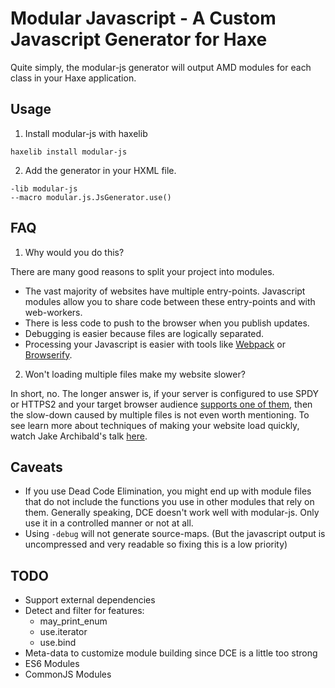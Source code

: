 # Modular Javascript - A Custom Javascript Generator for Haxe

Quite simply, the modular-js generator will output AMD modules for each class in your Haxe application.

## Usage

1. Install modular-js with haxelib

  ```
  haxelib install modular-js
  ```

2. Add the generator in your HXML file.

  ```
  -lib modular-js
  --macro modular.js.JsGenerator.use()
  ```

## FAQ

1. Why would you do this?

  There are many good reasons to split your project into modules.

  - The vast majority of websites have multiple entry-points. Javascript modules allow you to share code between these entry-points and with web-workers.
  - There is less code to push to the browser when you publish updates.
  - Debugging is easier because files are logically separated.
  - Processing your Javascript is easier with tools like [Webpack]() or [Browserify]().

2. Won't loading multiple files make my website slower?

  In short, no.  The longer answer is, if your server is configured to use SPDY or HTTPS2 and your target browser audience [supports one of them](http://caniuse.com/#feat=spdy), then the slow-down caused by multiple files is not even worth mentioning. To see learn more about techniques of making your website load quickly, watch Jake Archibald's talk [here](https://vimeo.com/125479288).

## Caveats

- If you use Dead Code Elimination, you might end up with module files that do not include the functions you use in other modules that rely on them.  Generally speaking, DCE doesn't work well with modular-js.  Only use it in a controlled manner or not at all.
- Using `-debug` will not generate source-maps.  (But the javascript output is uncompressed and very readable so fixing this is a low priority)

## TODO

 - Support external dependencies
 - Detect and filter for features:
   - may_print_enum
   - use.iterator
   - use.bind
 - Meta-data to customize module building since DCE is a little too strong
 - ES6 Modules
 - CommonJS Modules

